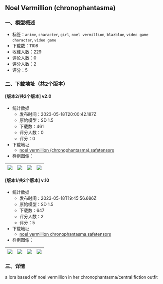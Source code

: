 ## Noel Vermillion (chronophantasma)
### 一、模型概述

- 标签：`anime`, `character`, `girl`, `noel vermillion`, `blazblue`, `video game character`, `video game`
- 下载数：1108
- 收藏人数：229
- 评论人数：0
- 评分人数：2
- 评分：5

### 二、下载地址（共2个版本）

#### [版本2/共2个版本] v2.0

- 统计数据
  - 发布时间：2023-05-18T20:00:42.187Z
  - 原始模型：SD 1.5
  - 下载数：461
  - 评分人数：0
  - 评分：0
- 下载地址
  - [noel vermillion (chronophantasma).safetensors](https://civitai.com/api/download/models/74310)
- 样例图像：

| <img src="https://image.civitai.com/xG1nkqKTMzGDvpLrqFT7WA/fca3ee99-504d-4a60-8161-9b19e9cbd0ea/width=450/830864.jpeg" /> | <img src="https://image.civitai.com/xG1nkqKTMzGDvpLrqFT7WA/8778712c-0aa8-42a1-9146-2b96c11a9b8c/width=450/830860.jpeg" /> | <img src="https://image.civitai.com/xG1nkqKTMzGDvpLrqFT7WA/8fad872b-e986-4a3c-9ea8-24ebe603befb/width=450/830865.jpeg" /> | <img src="https://image.civitai.com/xG1nkqKTMzGDvpLrqFT7WA/7c15ad15-2ea4-4c6b-8353-b2d04fbb2536/width=450/830862.jpeg" /> |
| ---- | ---- | ---- | ---- |

#### [版本1/共2个版本] v.10

- 统计数据
  - 发布时间：2023-05-18T19:45:56.686Z
  - 原始模型：SD 1.5
  - 下载数：647
  - 评分人数：2
  - 评分：5
- 下载地址
  - [noel vermillion chronophantasma.safetensors](https://civitai.com/api/download/models/22390)
- 样例图像：

| <img src="https://image.civitai.com/xG1nkqKTMzGDvpLrqFT7WA/c4ef2ab8-f58e-43a4-3e28-548848ef6800/width=450/242109.jpeg" /> | <img src="https://image.civitai.com/xG1nkqKTMzGDvpLrqFT7WA/72a37e9f-aab6-4ec9-f1ee-f5081e47f100/width=450/242119.jpeg" /> | <img src="https://image.civitai.com/xG1nkqKTMzGDvpLrqFT7WA/9461ebda-11bb-4c99-cb85-8bd27a876500/width=450/242118.jpeg" /> | <img src="https://image.civitai.com/xG1nkqKTMzGDvpLrqFT7WA/0ab8d759-49ec-4f70-93fe-d9062ba9b800/width=450/242117.jpeg" /> |
| ---- | ---- | ---- | ---- |


### 三、详情
<p>a lora based off noel vermillion in her chronophantasma/central fiction outfit</p>